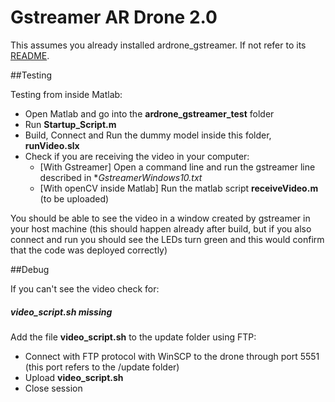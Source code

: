 # Gstreamer AR Drone 2.0

This assumes you already installed ardrone_gstreamer. If not refer to its [README](https://github.com/CatarinaSilva/ARDrone2.0/tree/master/ARDrone2_Gstreamer).

##Testing

Testing from inside Matlab:
* Open Matlab and go into the **ardrone_gstreamer_test** folder
* Run **Startup_Script.m**
* Build, Connect and Run the dummy model inside this folder, **runVideo.slx**
* Check if you are receiving the video in your computer:
	* [With Gstreamer] Open a command line and run the gstreamer line described in **GstreamerWindows10.txt* 
	* [With openCV inside Matlab] Run the matlab script **receiveVideo.m** (to be uploaded)
		
You should be able to see the video in a window created by gstreamer in your host machine (this should happen already after build, but if you also connect and run you should see the LEDs turn green and this would confirm that the code was deployed correctly)



##Debug

If you can't see the video check for:

##### **video_script.sh** missing

Add the file **video_script.sh** to the update folder using FTP:
* Connect with FTP protocol with WinSCP to the drone through port 5551 (this port refers to the /update folder) 
* Upload **video_script.sh**
* Close session
	

	
